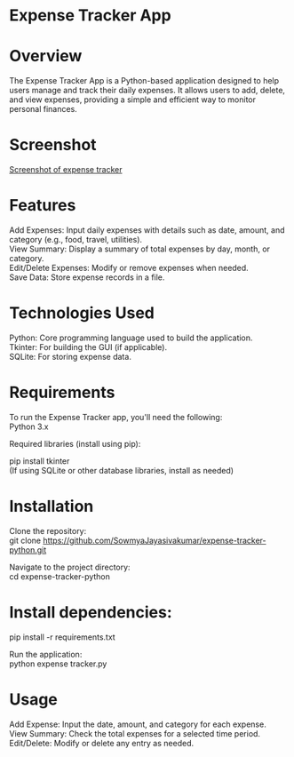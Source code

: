# Expense Tracker App
# Overview
The Expense Tracker App is a Python-based application designed to help users manage and track their daily expenses. It allows users to add, delete, and view expenses, providing a simple and efficient way to monitor personal finances.

# Screenshot
[Screenshot of expense tracker](https://github.com/SowmyaJayasivakumar/Expense-Tracker-Python/blob/main/Screenshot-ET.png?raw=true)

# Features
Add Expenses: Input daily expenses with details such as date, amount, and category (e.g., food, travel, utilities).  
View Summary: Display a summary of total expenses by day, month, or category.  
Edit/Delete Expenses: Modify or remove expenses when needed.  
Save Data: Store expense records in a file.   

# Technologies Used
Python: Core programming language used to build the application.  
Tkinter: For building the GUI (if applicable).  
SQLite: For storing expense data.  

# Requirements
To run the Expense Tracker app, you'll need the following:  
Python 3.x  

Required libraries (install using pip):  

pip install tkinter  
(If using SQLite or other database libraries, install as needed)  

# Installation
Clone the repository:  
git clone https://github.com/SowmyaJayasivakumar/expense-tracker-python.git  

Navigate to the project directory:  
cd expense-tracker-python  

# Install dependencies:
pip install -r requirements.txt  

Run the application:  
python expense tracker.py  

# Usage
Add Expense: Input the date, amount, and category for each expense.  
View Summary: Check the total expenses for a selected time period.  
Edit/Delete: Modify or delete any entry as needed.  
